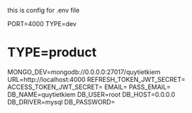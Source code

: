this is config for .env file

PORT=4000
TYPE=dev

# TYPE=product

MONGO_DEV=mongodb://0.0.0.0:27017/quytietkiem
URL=http://localhost:4000
REFRESH_TOKEN_JWT_SECRET=
ACCESS_TOKEN_JWT_SECRET=
EMAIL=
PASS_EMAIL=
DB_NAME=quytietkiem
DB_USER=root
DB_HOST=0.0.0.0
DB_DRIVER=mysql
DB_PASSWORD=
